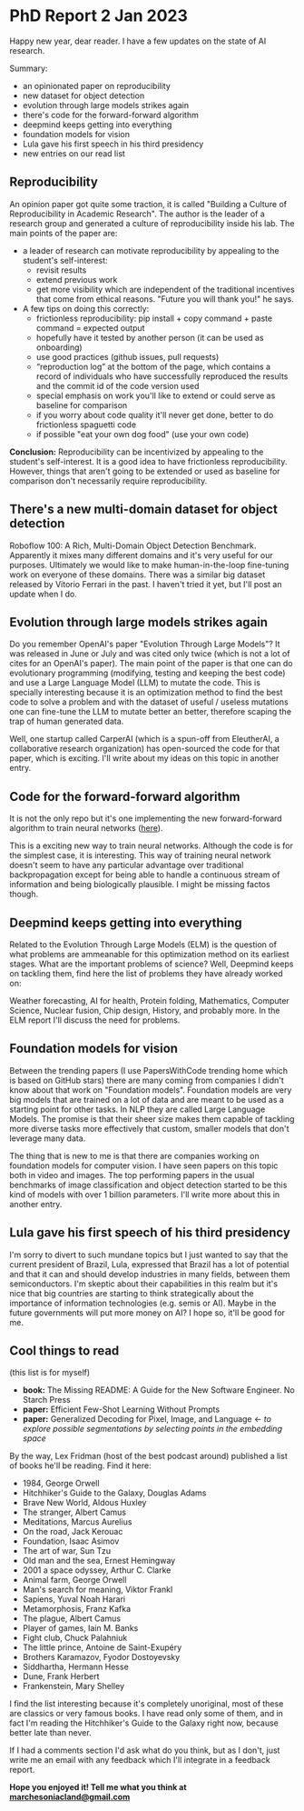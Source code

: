 
# PhD Report 2 Jan 2023

Happy new year, dear reader. I have a few updates on the state of AI research.

Summary:
- an opinionated paper on reproducibility
- new dataset for object detection
- evolution through large models strikes again
- there's code for the forward-forward algorithm
- deepmind keeps getting into everything
- foundation models for vision
- Lula gave his first speech in his third presidency
- new entries on our read list

## Reproducibility

An opinion paper got quite some traction, it is called "Building a Culture of Reproducibility in Academic Research". The author is the leader of a research group and generated a culture of reproducibility inside his lab. The main points of the paper are:

- a leader of research can motivate reproducibility by appealing to the student's self-interest:
  - revisit results
  - extend previous work
  - get more visibility 
which are independent of the traditional incentives that come from ethical reasons.
"Future you will thank you!" he says.
- A few tips on doing this correctly:
  - frictionless reproducibility: pip install + copy command + paste command = expected output
  - hopefully have it tested by another person (it can be used as onboarding)
  - use good practices (github issues, pull requests)
  - “reproduction log” at the bottom of the page, which contains a record of individuals who have successfully reproduced the results and the commit id of the code version used
  - special emphasis on work you'll like to extend or could serve as baseline for comparison
  - if you worry about code quality it'll never get done, better to do frictionless spaguetti code
  - if possible "eat your own dog food" (use your own code)

**Conclusion:**
Reproducibility can be incentivized by appealing to the student's self-interest. It is a good idea to have frictionless reproducibility. However, things that aren't going to be extended or used as baseline for comparison don't necessarily require reproducibility.

## There's a new multi-domain dataset for object detection
Roboflow 100: A Rich, Multi-Domain Object Detection Benchmark. Apparently it mixes many different domains and it's very useful for our purposes. Ultimately we would like to make human-in-the-loop fine-tuning work on everyone of these domains. There was a similar big dataset released by Vitorio Ferrari in the past. I haven't tried it yet, but I'll post an update when I do.

## Evolution through large models strikes again 
Do you remember OpenAI's paper "Evolution Through Large Models"? It was released in June or July and was cited only twice (which is not a lot of cites for an OpenAI's paper). The main point of the paper is that one can do evolutionary programming (modifying, testing and keeping the best code) and use a Large Language Model (LLM) to mutate the code. This is specially interesting because it is an optimization method to find the best code to solve a problem and with the dataset of useful / useless mutations one can fine-tune the LLM to mutate better an better, therefore scaping the trap of human generated data.

Well, one startup called CarperAI (which is a spun-off from EleutherAI, a collaborative research organization) has open-sourced the code for that paper, which is exciting. I'll write about my ideas on this topic in another entry.

## Code for the forward-forward algorithm
It is not the only repo but it's one implementing the new forward-forward algorithm to train neural networks ([here](https://github.com/mohammadpz/pytorch_forward_forward)).

This is a exciting new way to train neural networks. Although the code is for the simplest case, it is interesting. This way of training neural network doesn't seem to have any particular advantage over traditional backpropagation except for being able to handle a continuous stream of information and being biologically plausible. I might be missing factos though.


## Deepmind keeps getting into everything
Related to the Evolution Through Large Models (ELM) is the question of what problems are ammeanable for this optimization method on its earliest stages. What are the important problems of science? Well, Deepmind keeps on tackling them, find here the list of problems they have already worked on:

Weather forecasting, AI for health, Protein folding, Mathematics, Computer Science, Nuclear fusion, Chip design, History, and probably more. In the ELM report I'll discuss the need for problems.

## Foundation models for vision
Between the trending papers (I use PapersWithCode trending home which is based on GitHub stars) there are many coming from companies I didn't know about that work on "Foundation models". Foundation models are very big models that are trained on a lot of data and are meant to be used as a starting point for other tasks. In NLP they are called Large Language Models. The promise is that their sheer size makes them capable of tackling more diverse tasks more effectively that custom, smaller models that don't leverage many data.

The thing that is new to me is that there are companies working on foundation models for computer vision. I have seen papers on this topic both in video and images. The top performing papers in the usual benchmarks of image classification and object detection started to be this kind of models with over 1 billion parameters. I'll write more about this in another entry.


## Lula gave his first speech of his third presidency
I'm sorry to divert to such mundane topics but I just wanted to say that the current president of Brazil, Lula, expressed that Brazil has a lot of potential and that it can and should develop industries in many fields, between them semiconductors. I'm skeptic about their capabilities in this realm but it's nice that big countries are starting to think strategically about the importance of information technologies (e.g. semis or AI). Maybe in the future governments will put more money on AI? I hope so, it'll be good for me.

## Cool things to read
(this list is for myself)

- **book:** The Missing README: A Guide for the New Software Engineer. No Starch Press
- **paper:** Efficient Few-Shot Learning Without Prompts
- **paper:** Generalized Decoding for Pixel, Image, and Language <- *to explore possible segmentations by selecting points in the embedding space*

By the way, Lex Fridman (host of the best podcast around) published a list of books he'll be reading. Find it here:
- 1984, George Orwell
- Hitchhiker's Guide to the Galaxy, Douglas Adams
- Brave New World, Aldous Huxley
- The stranger, Albert Camus
- Meditations, Marcus Aurelius
- On the road, Jack Kerouac
- Foundation, Isaac Asimov
- The art of war, Sun Tzu
- Old man and the sea, Ernest Hemingway
- 2001 a space odyssey, Arthur C. Clarke
- Animal farm, George Orwell
- Man's search for meaning, Viktor Frankl
- Sapiens, Yuval Noah Harari
- Metamorphosis, Franz Kafka
- The plague, Albert Camus
- Player of games, Iain M. Banks
- Fight club, Chuck Palahniuk
- The little prince, Antoine de Saint-Exupéry
- Brothers Karamazov, Fyodor Dostoyevsky
- Siddhartha, Hermann Hesse
- Dune, Frank Herbert
- Frankenstein, Mary Shelley

I find the list interesting because it's completely unoriginal, most of these are classics or very famous books. I have read only some of them, and in fact I'm reading the Hitchhiker's Guide to the Galaxy right now, because better late than never.

If I had a comments section I'd ask what do you think, but as I don't, just write me an email with any feedback which I'll integrate in a feedback report.

**Hope you enjoyed it! Tell me what you think at marchesoniacland@gmail.com**